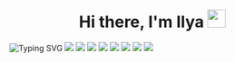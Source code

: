 <h1 align="center">Hi there, I'm Ilya
<img src="https://github.com/blackcater/blackcater/raw/main/images/Hi.gif" height="32"/></h1>
<h3"><img src="https://readme-typing-svg.herokuapp.com?font=Fira+Code&pause=1000&color=000000&center=true&random=false&width=1000&lines=Computer+science+student,+Java+developer+from+Russia" alt="Typing SVG" /></h3>
<img src = https://img.shields.io/badge/java-%23ED8B00.svg?style=for-the-badge&logo=openjdk&logoColor=white>
<img src = https://img.shields.io/badge/spring-%236DB33F.svg?style=for-the-badge&logo=spring&logoColor=white>
<img src = https://img.shields.io/badge/Hibernate-59666C?style=for-the-badge&logo=Hibernate&logoColor=white>
<img src = https://img.shields.io/badge/Apache%20Maven-C71A36?style=for-the-badge&logo=Apache%20Maven&logoColor=white>
<img src = https://img.shields.io/badge/-Swagger-%23Clojure?style=for-the-badge&logo=swagger&logoColor=white>
<img src = https://img.shields.io/badge/Postman-FF6C37?style=for-the-badge&logo=postman&logoColor=white>
<img src = https://img.shields.io/badge/docker-%230db7ed.svg?style=for-the-badge&logo=docker&logoColor=white>
<img src = https://img.shields.io/badge/postgres-%23316192.svg?style=for-the-badge&logo=postgresql&logoColor=white>

<!--
**Ilya364/Ilya364** is a ✨ _special_ ✨ repository because its `README.md` (this file) appears on your GitHub profile.

Here are some ideas to get you started:

- 🔭 I’m currently working on ...
- 🌱 I’m currently learning ...
- 👯 I’m looking to collaborate on ...
- 🤔 I’m looking for help with ...
- 💬 Ask me about ...
- 📫 How to reach me: ...
- 😄 Pronouns: ...
- ⚡ Fun fact: ...
-->
